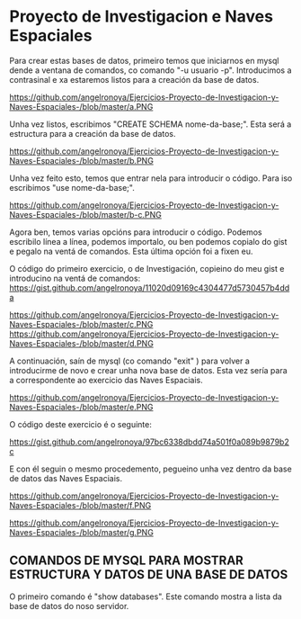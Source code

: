 # Proyecto de Investigacion e Naves Espaciales
Para crear estas bases de datos, primeiro temos que iniciarnos en mysql dende a ventana de comandos, co comando "-u usuario -p". Introducimos a contrasinal e xa estaremos listos para a creación da base de datos.

https://github.com/angelronoya/Ejercicios-Proyecto-de-Investigacion-y-Naves-Espaciales-/blob/master/a.PNG

Unha vez listos, escribimos "CREATE SCHEMA nome-da-base;". Esta será a estructura para a creación da base de datos. 

https://github.com/angelronoya/Ejercicios-Proyecto-de-Investigacion-y-Naves-Espaciales-/blob/master/b.PNG

Unha vez feito esto, temos que entrar nela para introducir o código. Para iso escribimos "use nome-da-base;". 

https://github.com/angelronoya/Ejercicios-Proyecto-de-Investigacion-y-Naves-Espaciales-/blob/master/b-c.PNG

Agora ben, temos varias opcións para introducir o código. Podemos escribilo línea a línea, podemos importalo, ou ben podemos copialo do gist e pegalo na ventá de comandos. Esta última opción foi a fixen eu.

O código do primeiro exercicio, o de Investigación, copieino do meu gist e introducino na ventá de comandos:
https://gist.github.com/angelronoya/11020d09169c4304477d5730457b4dda

https://github.com/angelronoya/Ejercicios-Proyecto-de-Investigacion-y-Naves-Espaciales-/blob/master/c.PNG
https://github.com/angelronoya/Ejercicios-Proyecto-de-Investigacion-y-Naves-Espaciales-/blob/master/d.PNG

A continuación, saín de mysql (co comando "exit" ) para volver a introducirme de novo e crear unha nova base de datos. Esta vez sería para a correspondente ao exercicio das Naves Espaciais. 

https://github.com/angelronoya/Ejercicios-Proyecto-de-Investigacion-y-Naves-Espaciales-/blob/master/e.PNG

O código deste exercicio é o seguinte:

https://gist.github.com/angelronoya/97bc6338dbdd74a501f0a089b9879b2c

E con él seguin o mesmo procedemento, pegueino unha vez dentro da base de datos das Naves Espaciais.

https://github.com/angelronoya/Ejercicios-Proyecto-de-Investigacion-y-Naves-Espaciales-/blob/master/f.PNG

https://github.com/angelronoya/Ejercicios-Proyecto-de-Investigacion-y-Naves-Espaciales-/blob/master/g.PNG

## COMANDOS DE MYSQL PARA MOSTRAR ESTRUCTURA Y DATOS DE UNA BASE DE DATOS

O primeiro comando é "show databases". Este comando mostra a lista da base de datos do noso servidor.

